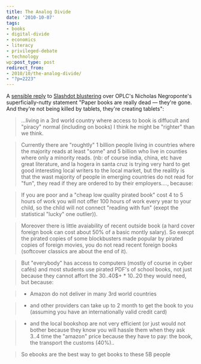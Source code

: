 ```yaml
---
title: The Analog Divide
date: '2010-10-07'
tags:
- books
- digital-divide
- economics
- literacy
- privileged-debate
- technology
wp:post_type: post
redirect_from:
- 2010/10/the-analog-divide/
- "?p=2223"
---
```


A [sensible reply](http://news.slashdot.org/comments.pl?sid=1812480&cid=33827892) to [Slashdot blustering](http://news.slashdot.org/story/10/10/07/1725204/Negroponte-On-OLPCs-New-Path-Plans-For-XO-3) over OPLC's Nicholas Negroponte's superficially-nutty statement "Paper books are really dead — they're gone. And they're not being killed by tablets, they're creating tablets":

> ...living in a 3rd world country where access to book is diffucult and "piracy" normal (including on books) I think he might be "righter" than we think.

>

> Currently there are "roughtly" 1 billion people living in countries where the majority reads at least "some" and 5 billion who live in counties where only a minority reads. (nb: of course india, china, etc have great literature, and la hogera in santa cruz is trying very hard to get good interesting local writers to the local market, but the realitly is that the wast majority of people in emerging countries do not read for "fun", they read if they are ordered to by their employers...., because:

>

> If you are poor and a "cheap low quality pirated book" cost 4 to 5 hours of work you will not offer 100 hours of work every year to your child, so the child will not connect "reading with fun" (exept the statistical "lucky" one outlier)).

>

> Moreover there is little avaiability of recent outside book (a hard cover foreign book can cost about 50% of a basic montly salary). So execpt the pirated copies of some blockbusters made popular by pirated copies of foreign movies, you do not read recent foreign books (softcover classics are about the end of it).

>

> But "everybody" has access to computers (mostly of course in cyber cafés) and most students use pirated PDF's of school books, not just because they cannot affort the 30..40$+ \* 10..20 they would need, but because:

> - Amazon do not deliver in many 3rd world countries

> - and other providers can take up to 2 month to get the book to you (assuming you have an internationally valid credit card)

> - and the local bookshop are not very efficient (or just would not bother because they know you will hassle them when they ask 3..4 time the "amazon" price because they have to pay: the book, the transport the customs (40%)..

>

> So ebooks are the best way to get books to these 5B people
